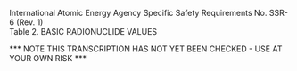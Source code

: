International Atomic Energy Agency Specific Safety Requirements No. SSR-6 (Rev. 1)  
Table 2. BASIC RADIONUCLIDE VALUES

*** NOTE THIS TRANSCRIPTION HAS NOT YET BEEN CHECKED - USE AT YOUR OWN RISK ***
